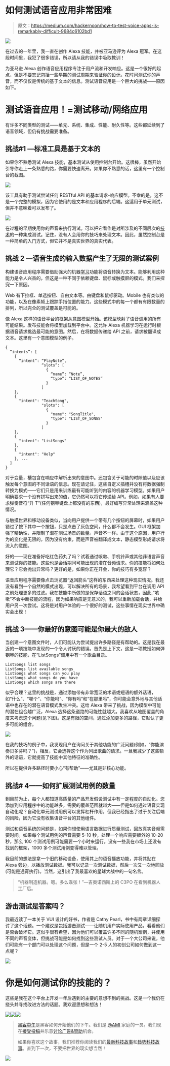 # 如何测试语音应用非常困难

> 原文：<https://medium.com/hackernoon/how-to-test-voice-apps-is-remarkably-difficult-9684c6102bd1>

![](img/f8db284e03884e1bbbc59c1476b67cdf.png)

在过去的一年里，我一直在创作 Alexa 技能，并被亚马逊评为 Alexa 冠军。在这段时间里，我犯了很多错误，所以请从我的错误中吸取教训！

为亚马逊 Alexa 创作语音应用程序专注于用户流和开发响应。这是一个很好的起点，但是不要忘记包括一些早期的测试周期来验证你的设计。花时间测试你的声音，而不仅仅是传统的基于文本的信息。测试语音应用是一个巨大的挑战——原因如下。

# 测试语音应用！=测试移动/网络应用

有许多不同类型的测试——单元、系统、集成、性能、耐久性等。这些都延续到了语音领域，但仍有挑战需要准备。

## 挑战#1 —标准工具是基于文本的

如果你不熟悉测试 Alexa 技能，基本测试从使用控制台开始。这很棒，虽然开始引导你走上一条熟悉的路，你需要快速离开。如果你不熟悉的话，这里有一个控制台的截图。

![](img/be77bf2b932f2b0e8df8cde9515f0119.png)

该工具有助于测试尝试任何 RESTful API 的基本请求-响应模型。不幸的是，这不是一个完整的模拟，因为它使用的是文本和应用程序的后端。这适用于单元测试，但并不意味着可以发布了。

![](img/6f6108365edc5bc0c229007724ad9d60.png)

在过程的早期使用你的声音来执行测试。可以把它看作是对所涉及的不同层次的[技术](https://hackernoon.com/tagged/technology)的一种集成测试。记住，没有人会用你的技巧来处理文本。因此，虽然控制台是一种简单的入门方式，但它并不是真实世界的真实代表。

## 挑战 2 —语音生成的输入数据产生了无限的测试案例

构建语音应用程序需要借助强大的机器[学习](https://hackernoon.com/tagged/learning)功能将语音转换为文本。能够利用这种能力是令人兴奋的，但这是一种不同于依赖键盘、鼠标或触摸屏的模式。我们来探究一下原因。

Web 有下拉框、单选按钮、自由文本等。由键盘和鼠标驱动。Mobile 也有类似的功能，以及在像素帧上跟踪手指位置的能力。这些模式中的每一个都有有限数量的排列，所以完全的测试覆盖是可能的。

像 Alexa 这样的语音平台的框架从意图模型开始。该模型映射了语音调用的所有可能结果。发布技能会将模型加载到平台中。这允许 Alexa 机器学习在运行时根据语音请求挑选最可能的意图。然后，在将数据传递给 API 之前，请求被翻译成文本。这里有一个意图模型的例子。

```
{
  “intents”: [
    {
      “intent”: “PlayNote”,
                “slots”: [
                  {
                    “name”: “Note”,
                    “type”: “LIST_OF_NOTES”
                  }
                ]
    },
    {
      "intent": "TeachSong",
                "slots": [
                  {
                    "name": "SongTitle",
                    "type": "LIST_OF_SONGS"
                  }
                ]
    },
    {
      "intent": "ListSongs"
    },
    {
      "intent": "Help"
    }, ...
  ]
}
```

对于变量，槽包含在响应中解析出来的意图中。还包含关于可能的时隙值以及应该触发每个意图的不同话语的信息。现在请记住，这些自定义插槽并没有将数据强制转换为模式——它们只是用来训练最有可能听到的内容的机器学习模型。如果用户明确要求一个没有拼写出来的值，它仍然可以将它传递给 API。例如，如果有人要求弹奏音符“升 T”(任何钢琴键盘上都没有的东西)，最好编写异常处理来涵盖这种情况。

与触摸世界和移动设备类似，当向用户提供一个带有几个按钮的屏幕时，如果用户错过了按下其中一个按钮，只是点击了灰色空间，什么都不会发生。GUI 框架加强了精确性，并限制了潜在测试场景的数量。声音不一样。由于这个原因，用户行为的变化是无限的，因为没有约束，而是声音被翻译成文本，静态模型形成请求将流入的意图。

好的——现在准备好吃红色药丸了吗？试着通过咳嗽、手机铃声或其他非语言声音来测试你的技能。这些也是会话期间可能出现的潜在音频请求。你的技能将如何处理它？它会抛出异常吗？更好的是，如果你正在开会，你的技巧有多宽容？

语音应用程序需要像点击浏览器“返回箭头”这样的东西来处理这种现实情况。我还没有看到一个自然的模式出现，可以解决所有的场景，我希望看到平台在调用 API 之前处理更多的过滤。我在技能中所做的是保存话语之间的会话状态，因此,“咳嗽”不会中断技能的流程，因为如果响应是无意义的，我可以重新加载会话，并给用户另一次尝试。这将是对用户体验的一个很好的测试，这些事情在现实世界中确实会出现！

## 挑战 3——你最好的意图可能是你最大的敌人

当创建一个意图文件时，人们可能认为尝试提出许多路径是有帮助的。这是我在最近的一项技能中发现的一个令人讨厌的错误。首先是上下文，这是一项教授如何弹钢琴的技能，在“ListSongs”调用中有一个歌曲目录。

```
ListSongs list songs
ListSongs list available songs
ListSongs what songs can you play
ListSongs what songs do you have
ListSongs which songs are there
```

似乎合理？这里的挑战是，通过添加带有非常宽泛的术语或短语的额外话语，如“什么”、“哪个”、“你能吗”、“你有吗”和“在那里吗”，你可能会意外地与其他话语中也存在的潜在语音模式发生冲突。这给 Alexa 带来了挑战，因为模型中可能的潜在组合越广泛，Alexa 选择这条道路的可能性就越大。我喜欢从地图覆盖的角度来考虑这个问题(见下图)。这是有限的空间，通过添加更多的路径，它默认了更多可能的组合。

![](img/d62946ef35cfbab0bb69cf8abe5e576c.png)

在我的技巧的例子中，我发现用户在询问关于其他功能的广泛问题(例如，“你能演奏贝多芬吗？”)，相反，它会选择这个作为列出歌曲的请求。一旦我减少了这些额外的话语，它就提高了技能中其他特征的准确性。

所以在提供许多路径时要小心“有帮助”——尤其是非核心功能。

## 挑战# 4——如何扩展测试用例的数量

到目前为止，每个人都知道高质量的产品开发假设测试中有一定程度的自动化。您添加到应用程序中的功能越多，需要的覆盖范围就越大——但是如何通过语音实现自动化呢？自动化单元测试用例可以发挥杠杆作用，但我已经指出了过于关注后端的风险，因为它没有收集语音平台的其他组件。

测试和语音系统的问题是，如果你想使用语言数据进行质量测试，回放真实音频需要时间。如果每个测试用例的声音需要 5-10 秒，处理一个响应需要额外的 10-20 秒，那么 100 个测试用例可能需要一个小时来运行。没有一些我在市场上还没有找到的框架，1000 多个测试用例变得难以管理。

我目前的想法是拿一个旧的移动设备，使用其上的语音播放功能，并将其贴在 Alexa 旁边，以播放测试数据。我可以记录一次测试数据，然后一次又一次地回放(可能是通宵执行)。当然，这引出了我最喜欢的星球大战中的一句名言。

> “机器制造机器。嗯。多么乖张！”—吉奥诺西斯上的 C3PO 在看到机器人工厂后。

## 游击测试是答案吗？

我最近读了一本关于 VUI 设计的好书，作者是 Cathy Pearl，书中有两章详细探讨了这个话题。一个建议是包括游击测试——让随机用户实际使用产品，看看他们是否会破坏它。这似乎很有希望，因为他们可以覆盖许多不同的随机案例，并使用不同的声音变体，但挑战可能是如何找到这些测试人员。对于一个大公司来说，他们可能有一个部门可以处理这个问题，但是一个 2-5 人的初创公司如何做到这一点呢？

![](img/8cf94276a762460af09094d10d501c59.png)

# 你是如何测试你的技能的？

这些是我在这个平台上开发一年后遇到的主要的意想不到的挑战。这是一个我仍在挠头并寻找改进方法的话题。我欢迎思想和想法！

[![](img/50ef4044ecd4e250b5d50f368b775d38.png)](http://bit.ly/HackernoonFB)[![](img/979d9a46439d5aebbdcdca574e21dc81.png)](https://goo.gl/k7XYbx)[![](img/2930ba6bd2c12218fdbbf7e02c8746ff.png)](https://goo.gl/4ofytp)

> [黑客中午](http://bit.ly/Hackernoon)是黑客如何开始他们的下午。我们是 [@AMI](http://bit.ly/atAMIatAMI) 家庭的一员。我们现在[接受投稿](http://bit.ly/hackernoonsubmission)并乐意[讨论广告&赞助](mailto:partners@amipublications.com)机会。
> 
> 如果你喜欢这个故事，我们推荐你阅读我们的[最新科技故事](http://bit.ly/hackernoonlatestt)和[趋势科技故事](https://hackernoon.com/trending)。直到下一次，不要把世界的现实想当然！

![](img/be0ca55ba73a573dce11effb2ee80d56.png)